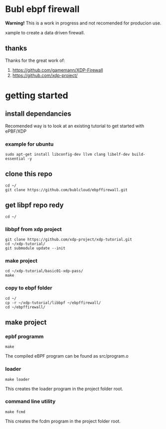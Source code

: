 # Bubl ebpf firewall

**Warning!** This is a work in progress and not recomended for producion use.

xample to create a data driven firewall.

## thanks 
Thanks for the great work of:
1. https://github.com/gamemann/XDP-Firewall
2. https://github.com/xdp-project/

# getting started

## install dependancies
Recomended way is to look at an existing tutorial to get started with ePBF/XDP

### example for ubuntu
```
sudo apt-get install libconfig-dev llvm clang libelf-dev build-essential -y
```

## clone this repo
```
cd ~/
git clone https://github.com/bublcloud/ebpffirewall.git
```

## get libpf repo redy
```
cd ~/
```

### libbpf from xdp project
```
git clone https://github.com/xdp-project/xdp-tutorial.git
cd ~/xdp-tutorial/
git submodule update --init
```

### make project
```
cd ~/xdp-tutorial/basic01-xdp-pass/
make
```

### copy to ebpf folder
```
cd ~/
cp -r ~/xdp-tutorial/libbpf ~/ebpffirewall/
cd ~/ebpffirewall/
```

## make project

### epbf programm
```
make
```
The compiled eBPF program can be found as src/program.o

### loader
```
make loader
```
This creates the loader program in the project folder root. 

### command line utility
```
make fcmd
```
This creates the fcdm program in the project folder root. 